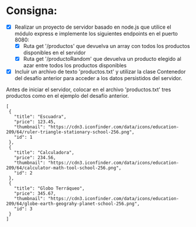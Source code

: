 # Consigna:
- [x] Realizar un proyecto de servidor basado en node.js que utilice el módulo express e implemente los siguientes endpoints en el puerto 8080:
  - [x] Ruta get '/productos' que devuelva un array con todos los productos disponibles en el servidor
  - [x] Ruta get '/productoRandom' que devuelva un producto elegido al azar entre todos los productos disponibles
- [x] Incluir un archivo de texto 'productos.txt' y utilizar la clase Contenedor del desafío anterior para acceder a los datos persistidos del servidor.

Antes de iniciar el servidor, colocar en el archivo 'productos.txt' tres productos como en el ejemplo del desafío anterior.

    [
     {
       "title": "Escuadra",
       "price": 123.45,
       "thumbnail": "https://cdn3.iconfinder.com/data/icons/education-209/64/ruler-triangle-stationary-school-256.png",
       "id": 1
     },
     {
       "title": "Calculadora",
       "price": 234.56,
       "thumbnail": "https://cdn3.iconfinder.com/data/icons/education-209/64/calculator-math-tool-school-256.png",
       "id": 2
     },
     {
       "title": "Globo Terráqueo",
       "price": 345.67,
       "thumbnail": "https://cdn3.iconfinder.com/data/icons/education-209/64/globe-earth-geograhy-planet-school-256.png",
       "id": 3
     }
    ]
